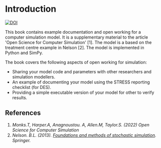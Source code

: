 # Introduction

[![DOI](https://zenodo.org/badge/DOI/10.5281/zenodo.6497477.svg)](https://doi.org/10.5281/zenodo.6497477)

This book contains example documentation and open working for a computer simulation model.  It is a supplementary material to the article 'Open Science for Computer Simulation' [1]. The model is a based on the treatment centre example in Nelson [2]. The model is implemented in Python and SimPy.

The book covers the following aspects of open working for simulation:

* Sharing your model code and parameters with other researchers and simulation modellers.
* An example of documenting your model using the STRESS reporting checklist (for DES).
* Providing a simple executable version of your model for other to verify results.

## References

1. *Monks.T, Harper.A, Anagnoustou. A, Allen.M, Taylor.S. (2022) Open Science for Computer Simulation*
2. *Nelson. B.L. (2013). [Foundations and methods of stochastic simulation](https://www.amazon.co.uk/Foundations-Methods-Stochastic-Simulation-International/dp/1461461596/ref=sr_1_1?dchild=1&keywords=foundations+and+methods+of+stochastic+simulation&qid=1617050801&sr=8-1). Springer.* 
